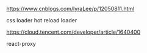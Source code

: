 https://www.cnblogs.com/lyraLee/p/12050811.html

css loader
hot reload loader

https://cloud.tencent.com/developer/article/1640400

react-proxy